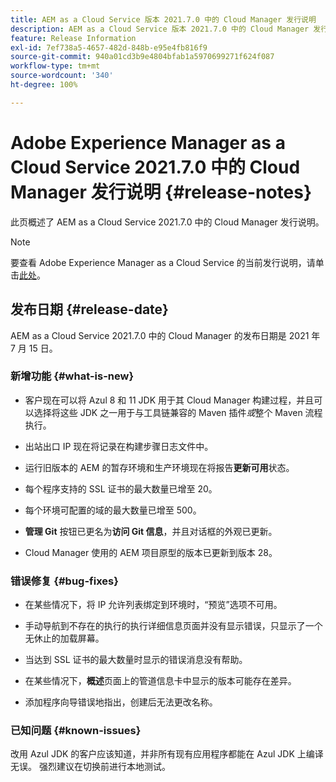 ```yaml
---
title: AEM as a Cloud Service 版本 2021.7.0 中的 Cloud Manager 发行说明
description: AEM as a Cloud Service 版本 2021.7.0 中的 Cloud Manager 发行说明
feature: Release Information
exl-id: 7ef738a5-4657-482d-848b-e95e4fb816f9
source-git-commit: 940a01cd3b9e4804bfab1a5970699271f624f087
workflow-type: tm+mt
source-wordcount: '340'
ht-degree: 100%

---
```


# Adobe Experience Manager as a Cloud Service 2021.7.0 中的 Cloud Manager 发行说明 {#release-notes}

此页概述了 AEM as a Cloud Service 2021.7.0 中的 Cloud Manager 发行说明。

>[!NOTE]
>要查看 Adobe Experience Manager as a Cloud Service 的当前发行说明，请单击[此处](https://experienceleague.adobe.com/docs/experience-manager-cloud-service/release-notes/aem-cloud-changes.html?lang=zh-Hans)。

## 发布日期 {#release-date}

AEM as a Cloud Service 2021.7.0 中的 Cloud Manager 的发布日期是 2021 年 7 月 15 日。


### 新增功能 {#what-is-new}

* 客户现在可以将 Azul 8 和 11 JDK 用于其 Cloud Manager 构建过程，并且可以选择将这些 JDK 之一用于与工具链兼容的 Maven 插件&#x200B;*或*&#x200B;整个 Maven 流程执行。

* 出站出口 IP 现在将记录在构建步骤日志文件中。

* 运行旧版本的 AEM 的暂存环境和生产环境现在将报告&#x200B;**更新可用**&#x200B;状态。

* 每个程序支持的 SSL 证书的最大数量已增至 20。

* 每个环境可配置的域的最大数量已增至 500。

* **管理 Git** 按钮已更名为&#x200B;**访问 Git 信息**，并且对话框的外观已更新。

* Cloud Manager 使用的 AEM 项目原型的版本已更新到版本 28。

### 错误修复 {#bug-fixes}

* 在某些情况下，将 IP 允许列表绑定到环境时，“预览”选项不可用。

* 手动导航到不存在的执行的执行详细信息页面并没有显示错误，只显示了一个无休止的加载屏幕。

* 当达到 SSL 证书的最大数量时显示的错误消息没有帮助。

* 在某些情况下，**概述**&#x200B;页面上的管道信息卡中显示的版本可能存在差异。

* 添加程序向导错误地指出，创建后无法更改名称。

### 已知问题 {#known-issues}

改用 Azul JDK 的客户应该知道，并非所有现有应用程序都能在 Azul JDK 上编译无误。 强烈建议在切换前进行本地测试。
